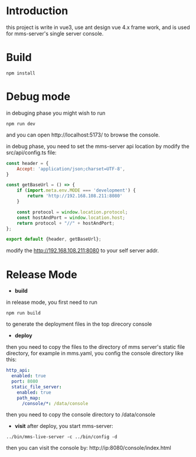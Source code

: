 # Introduction
this project is write in vue3, use ant design vue 4.x frame work, and is used for mms-server's single server console.

# Build
```
npm install
```

# Debug mode
in debuging phase you might wish to run
```
npm run dev
```

and you can open http://localhost:5173/ to browse the console.

in debug phase, you need to set the mms-server api location by modify the src/api/config.ts file:
``` javascript
const header = {
    Accept: 'application/json;charset=UTF-8',
}

const getBaseUrl = () => {
    if (import.meta.env.MODE === 'development') {
        return 'http://192.168.108.211:8080'
    }

    const protocol = window.location.protocol;
    const hostAndPort = window.location.host;
    return protocol + "//" + hostAndPort;
};

export default {header, getBaseUrl};
```
modify the http://192.168.108.211:8080 to your self server addr.

# Release Mode
* **build** 

in release mode, you first need to run
```
npm run build
```
to generate the deployment files in the top direcory console
* **deploy**

then you need to copy the files to the directory of mms server's static file directory, for example in mms.yaml, you config the console directory like this:
``` yaml
http_api:
  enabled: true
  port: 8080
  static_file_server:
    enabled: true
    path_map:
      /console/*: /data/console
``` 
then you need to copy the console directory to /data/console
* **visit**
after deploy, you start mms-server:
```
../bin/mms-live-server -c ../bin/config -d
```
then you can visit the console by:
http://ip:8080/console/index.html